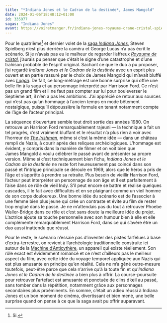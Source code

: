 ```yaml
---
title: "*Indiana Jones et le Cadran de la destinée*, James Mangold"
date: 2024-01-06T18:48:12+01:00
id: 335977 
sagas: "Indiana Jones"
avant: https://voiretmanger.fr/indiana-jones-royaume-crane-cristal-spielberg/
---
```


Pour le quatrième[^1] et dernier volet de la [saga *Indiana Jones*](https://voiretmanger.fr/saga/indiana-jones/), Steven Spielberg n’est plus derrière la caméra et George Lucas n’a pas écrit le scénario. Si je n’avais pas eu le malheur de regarder l’affreux [*Royaume de cristal*](https://voiretmanger.fr/indiana-jones-royaume-crane-cristal-spielberg/), j’aurais pu penser que c’était le signe d’une catastrophe et d’une trahison probable de l’esprit original. Sachant ce que le duo a pu proposer, j’ai regardé ‌*Indiana Jones et le Cadran de la destinée* avec un esprit plus ouvert et en partie rassuré par le choix de James Mangold qui m’avait bluffé avec [*Logan*](https://voiretmanger.fr/logan-mangold/). De fait, ce long-métrage est une bonne surprise qui offre une belle fin à la saga et au personnage interprété par Harrisson Ford. Ce n’est pas un grand film et il ne faut pas compter sur lui pour bouleverser le Septième art, il n’en a pas les ambitions. J’ai apprécié ce retour aux sources qui n’est pas qu’un hommage à l’ancien temps en mode bêtement nostalgique, puisqu’il dépoussière la formule en tenant notamment compte de l’âge de l’acteur principal. 

La séquence d’ouverture semble tout droit sortie des années 1980. On retrouve un Harrison Ford remarquablement rajeuni — la technique a fait un tel progrès, c’est vraiment bluffant et le résultat n’a plus rien à voir avec l’horreur de [*The Irishman*](https://voiretmanger.fr/irishman-scorsese/), même si c’est la même idée — dans un château rempli de Nazis, à courir après des reliques archéologiques. L’hommage est évident, y compris dans la manière de filmer et on voit bien que James Mangold a voulu célébrer le passé avant de présenter sa propre version. Même si c’est techniquement bien fichu, *Indiana Jones et le Cadran de la destinée* ne reste fort heureusement pas coincé dans son passé et l’intrigue principale se déroule en 1969, alors que le héros a pris de l’âge et s’apprête à prendre sa retraite. Plus besoin de vieillir Harrison Ford, l’acteur peut interpréter un personnage de son âge et il est parfaitement à l’aise dans ce rôle de vieil Indy. S’il peut encore se battre et réalise quelques cascades, il le fait avec difficultés et en se plaignant comme un vieil homme de son corps douloureux. Une bonne idée du scénario est de l’associer à une femme bien plus jeune qui crée un contraste et évite au film de rester trop englué dans le passé. Je ne m’attendais pas du tout à retrouver Phoebe Waller-Bridge dans ce rôle et c’est sans doute la meilleure idée du projet. L’actrice ajoute sa touche personnelle avec son humour bien à elle et elle complémente remarquablement Harrison Ford, dans ce qui s’avère être un duo aussi inattendu que réussi. 

Pour le reste, le scénario n’essaie pas d’inventer des pistes farfelues à base d’extra-terrestre, on revient à l’archéologie traditionnelle construite ici autour de la [Machine d’Anticythère](https://fr.wikipedia.org/wiki/Machine_d%27Anticythère), un appareil qui existe réellement. Son rôle exact est évidemment romancé et ce n’est d’ailleurs pas le meilleur aspect du film, avec cette idée du voyage temporel appliquée aux Nazis qui est plus amusante en principe qu’en réalité. Cela ne m’a gêné outre-mesure toutefois, peut-être parce que cela n’arrive qu’à la toute fin et qu’*Indiana Jones et le Cadran de la destinée* a bien plus à offrir. La course-poursuite pour retrouver l’artefact est amusante et ponctuée de clins d’œil au passé, sans tomber dans la répétition, notamment grâce aux personnages secondaires plus proéminents. En somme, c’était un adieu réussi à Indiana Jones et un bon moment de cinéma, divertissant et bien mené, une belle surprise quand on pense à ce que la saga avait pu offrir auparavant.

[^1]: Si.